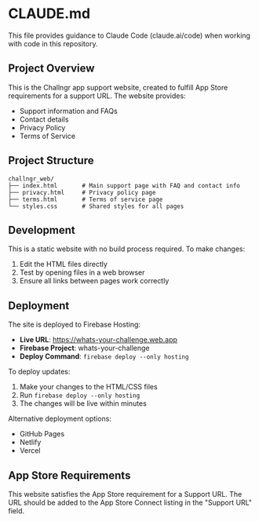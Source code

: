 # CLAUDE.md

This file provides guidance to Claude Code (claude.ai/code) when working with code in this repository.

## Project Overview

This is the Challngr app support website, created to fulfill App Store requirements for a support URL. The website provides:
- Support information and FAQs
- Contact details
- Privacy Policy
- Terms of Service

## Project Structure

```
challngr_web/
├── index.html       # Main support page with FAQ and contact info
├── privacy.html     # Privacy policy page
├── terms.html       # Terms of service page
└── styles.css       # Shared styles for all pages
```

## Development

This is a static website with no build process required. To make changes:
1. Edit the HTML files directly
2. Test by opening files in a web browser
3. Ensure all links between pages work correctly

## Deployment

The site is deployed to Firebase Hosting:
- **Live URL**: https://whats-your-challenge.web.app
- **Firebase Project**: whats-your-challenge
- **Deploy Command**: `firebase deploy --only hosting`

To deploy updates:
1. Make your changes to the HTML/CSS files
2. Run `firebase deploy --only hosting`
3. The changes will be live within minutes

Alternative deployment options:
- GitHub Pages
- Netlify
- Vercel

## App Store Requirements

This website satisfies the App Store requirement for a Support URL. The URL should be added to the App Store Connect listing in the "Support URL" field.